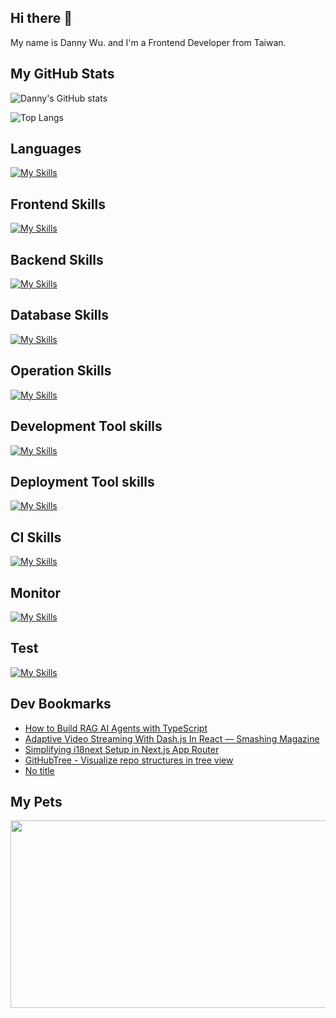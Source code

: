 
## Hi there 👋
My name is Danny Wu. and I'm a Frontend Developer from Taiwan.

## My GitHub Stats
![Danny's GitHub stats](https://github-readme-stats.vercel.app/api?username=danny101201&show_icons=true&count_private=true&theme=react)

![Top Langs](https://github-readme-stats.vercel.app/api/top-langs/?username=danny101201&layout=compact&theme=react)


## Languages
[![My Skills](https://skillicons.dev/icons?i=js,html,css,ts,react,nodejs)](https://skillicons.dev)

## Frontend Skills

[![My Skills](https://skillicons.dev/icons?i=react,materialui,tailwind,sass,redux,vite,nextjs)](https://skillicons.dev)

## Backend Skills

[![My Skills](https://skillicons.dev/icons?i=express,nodejs,graphql,nestjs)](https://skillicons.dev)

## Database Skills

[![My Skills](https://skillicons.dev/icons?i=mongodb,redis,mysql,postgres,prisma)](https://skillicons.dev)

## Operation Skills

[![My Skills](https://skillicons.dev/icons?i=docker,git,githubactions,linux,vim,nginx)](https://skillicons.dev)

## Development Tool skills

[![My Skills](https://skillicons.dev/icons?i=github,git,vscode,webpack)](https://skillicons.dev)

## Deployment Tool skills

[![My Skills](https://skillicons.dev/icons?i=vercel,netlify)](https://skillicons.dev)


## CI Skills

[![My Skills](https://skillicons.dev/icons?i=gitlab,azure)](https://skillicons.dev)

## Monitor

[![My Skills](https://skillicons.dev/icons?i=jest,vitest)](https://skillicons.dev)

## Test

[![My Skills](https://skillicons.dev/icons?i=sentry)](https://skillicons.dev)



## Dev Bookmarks
<!-- daily.dev BOOKMARKS:START -->
- [How to Build RAG AI Agents with TypeScript](https://app.daily.dev/posts/9nJ7z83uG?utm_source=rss&utm_medium=bookmarks&utm_campaign=NRtczkLiNqtGyKkglwy1k)
- [Adaptive Video Streaming With Dash.js In React — Smashing Magazine](https://app.daily.dev/posts/ir9MB23Df?utm_source=rss&utm_medium=bookmarks&utm_campaign=NRtczkLiNqtGyKkglwy1k)
- [Simplifying i18next Setup in Next.js App Router](https://app.daily.dev/posts/wzmCZFfn9?utm_source=rss&utm_medium=bookmarks&utm_campaign=NRtczkLiNqtGyKkglwy1k)
- [GitHubTree - Visualize repo structures in tree view](https://app.daily.dev/posts/DuhxmvW06?utm_source=rss&utm_medium=bookmarks&utm_campaign=NRtczkLiNqtGyKkglwy1k)
- [No title](https://app.daily.dev/posts/TnoMvDgqG?utm_source=rss&utm_medium=bookmarks&utm_campaign=NRtczkLiNqtGyKkglwy1k)
<!-- daily.dev BOOKMARKS:END -->

## My Pets

<a href="https://github.com/devxb/gitanimals">
<img
  src="https://render.gitanimals.org/farms/Danny101201"
  width="600"
  height="300"
/>
</a>

